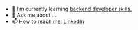 
- 🌱 I’m currently learning [backend developer skills.](https://roadmap.sh/u/andreaswyrmmeyr)
- 💬 Ask me about ...
- 📫 How to reach me: [LinkedIn](https://www.linkedin.com/in/andreas-dreckmeyr)

